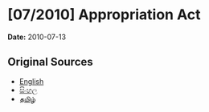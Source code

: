 # [07/2010] Appropriation Act

**Date:** 2010-07-13

## Original Sources

- [English](https://documents.gov.lk/view/acts/2010/7/07-2010_E.pdf)
- [සිංහල](https://documents.gov.lk/view/acts/2010/7/07-2010_S.pdf)
- [தமிழ்](https://documents.gov.lk/view/acts/2010/7/07-2010_T.pdf)
